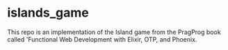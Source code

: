 # islands_game
This repo is an implementation of the Island game from the PragProg book called 'Functional Web Development with Elixir, OTP, and Phoenix.
